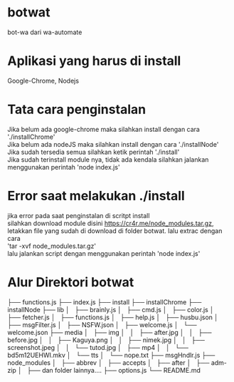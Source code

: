 # botwat
bot-wa dari wa-automate<br>
# Aplikasi yang harus di install
Google-Chrome, Nodejs
# Tata cara penginstalan
Jika belum ada google-chrome maka silahkan install dengan cara './installChrome'<br>
Jika belum ada nodeJS maka silahkan install dengan cara './installNode'<br>
Jika sudah tersedia semua silahkan ketik perintah './install'<br>
Jika sudah terinstall module nya, tidak ada kendala silahkan jalankan menggunakan perintah 'node index.js'
# Error saat melakukan ./install
jika error pada saat penginstalan di scritpt install<br>
silahkan download module disini https://cr4r.me/node_modules.tar.gz, letakkan file yang sudah di download di folder botwat. lalu extrac dengan cara <br>
'tar -xvf node_modules.tar.gz'<br>
lalu jalankan script dengan menggunakan perintah 'node index.js'
# Alur Direktori botwat
├── functions.js
├── index.js
├── install
├── installChrome
├── installNode
├── lib
│   ├── brainly.js
│   ├── cmd.js
│   ├── color.js
│   ├── fetcher.js
│   ├── functions.js
│   ├── help.js
│   ├── husbu.json
│   ├── msgFilter.js
│   ├── NSFW.json
│   ├── welcome.js
│   └── welcome.json
├── media
│   ├── img
│   │   ├── after.jpg
│   │   ├── before.jpg
│   │   ├── Kaguya.png
│   │   ├── nimek.jpg
│   │   ├── screenshot.jpeg
│   │   └── tutod.jpg
│   ├── mp4
│   │   └── bd5m12UEHWI.mkv
│   └── tts
│       └── nope.txt
├── msgHndlr.js
├── node_modules
│   ├── abbrev
│   ├── accepts
│   ├── after
│   ├── adm-zip
│   ├── dan folder lainnya....
├── options.js
└── README.md
